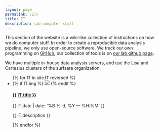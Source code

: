 ```yaml
---
layout: page
permalink: /IT/
title: IT
description: lab computer stuff
---
```



This section of the website is a wiki-like collection of instructions on how we do computer stuff. In order to create a reproducible data analysis pipeline, we only use open-source software. We track our own programming on [GitHub](github.com), our collection of tools is on [our lab github page](https://github.com/VU-Cog-Sci).

We have multiple in-house data analysis servers, and use the Lisa and Cartesius clusters of the surfsara organization. 


<ul class="post-list">
{% for IT in site.IT reversed %}
    <li>
    {% if IT.img %}
            <img class="col one right" src="{{ IT.img }}">
    {% endif %}     
        <h4><a class="person-title" href="{{ IT.url | prepend: site.baseurl }}">{{ IT.title }}</a></h4>
        <p class="post-meta">{{ IT.date | date: '%B %-d, %Y — %H:%M' }}</p>
            <p>{{ IT.description }}</p>
      </li>
{% endfor %}
</ul>